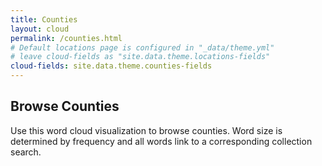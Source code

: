 ```yaml
---
title: Counties
layout: cloud
permalink: /counties.html
# Default locations page is configured in "_data/theme.yml"
# leave cloud-fields as "site.data.theme.locations-fields"
cloud-fields: site.data.theme.counties-fields
---
```


## Browse Counties

Use this word cloud visualization to browse counties.
Word size is determined by frequency and all words link to a corresponding collection search.